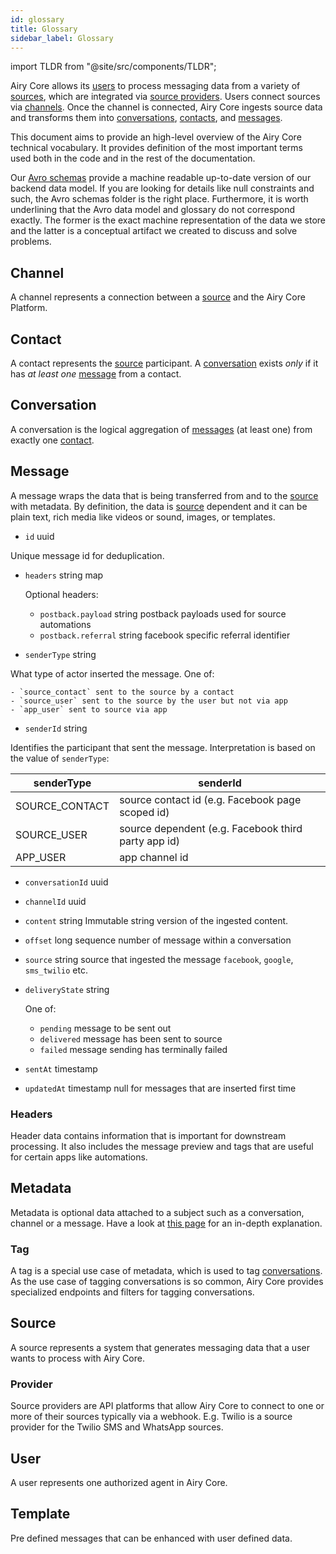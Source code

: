 ```yaml
---
id: glossary
title: Glossary
sidebar_label: Glossary
---
```


import TLDR from "@site/src/components/TLDR";

<TLDR>

Airy Core allows its [users](#user) to process messaging data from a variety of
[sources](#source), which are integrated via [source providers](#provider).
Users connect sources via [channels](#channel). Once the channel is connected,
Airy Core ingests source data and transforms them into
[conversations](#conversation), [contacts](#contact), and [messages](#message).

</TLDR>

This document aims to provide an high-level overview of the Airy Core
technical vocabulary. It provides definition of the most important terms used
both in the code and in the rest of the documentation.

Our [Avro schemas](https://github.com/airyhq/airy/tree/main/backend/avro)
provide a machine readable up-to-date version of our backend data model. If you
are looking for details like null constraints and such, the Avro schemas folder
is the right place. Furthermore, it is worth underlining that the Avro data
model and glossary do not correspond exactly. The former is the exact machine
representation of the data we store and the latter is a conceptual artifact we
created to discuss and solve problems.

## Channel

A channel represents a connection between a [source](#source) and the Airy Core
Platform.

## Contact

A contact represents the [source](#source) participant. A
[conversation](#conversation) exists _only_ if it has _at least one_
[message](#message) from a contact.

## Conversation

A conversation is the logical aggregation of [messages](#message) (at least one)
from exactly one [contact](#contact).

## Message

A message wraps the data that is being transferred from and to the
[source](#source) with metadata. By definition, the data is [source](#source)
dependent and it can be plain text, rich media like videos or sound, images, or
templates.

- `id` uuid

Unique message id for deduplication.

- `headers` string map

  Optional headers:

  - `postback.payload` string postback payloads used for source automations
  - `postback.referral` string facebook specific referral identifier

- `senderType` string

What type of actor inserted the message. One of:

    - `source_contact` sent to the source by a contact
    - `source_user` sent to the source by the user but not via app
    - `app_user` sent to source via app

- `senderId` string

Identifies the participant that sent the message. Interpretation is based on the value of `senderType`:

| senderType     | senderId                                            |
| -------------- | --------------------------------------------------- |
| SOURCE_CONTACT | source contact id (e.g. Facebook page scoped id)    |
| SOURCE_USER    | source dependent (e.g. Facebook third party app id) |
| APP_USER       | app channel id                                      |

- `conversationId` uuid

- `channelId` uuid

- `content` string Immutable string version of the ingested content.

- `offset` long sequence number of message within a conversation

- `source` string source that ingested the message `facebook`, `google`, `sms_twilio` etc.

- `deliveryState` string

  One of:

  - `pending` message to be sent out
  - `delivered` message has been sent to source
  - `failed` message sending has terminally failed

- `sentAt` timestamp

- `updatedAt` timestamp null for messages that are inserted first time

### Headers

Header data contains information that is important for downstream processing. It
also includes the message preview and tags that are useful for certain apps like
automations.

## Metadata

Metadata is optional data attached to a subject such as a conversation, channel or a message. Have a look
at [this page](concepts/metadata.md) for an in-depth explanation. 

### Tag

A tag is a special use case of metadata, which is used to tag
[conversations](#conversation). As the use case of tagging conversations is so
common, Airy Core provides specialized endpoints and filters for tagging
conversations.

## Source

A source represents a system that generates messaging data that a user wants to
process with Airy Core.

### Provider

Source providers are API platforms that allow Airy Core to connect to one or
more of their sources typically via a webhook. E.g. Twilio is a source provider
for the Twilio SMS and WhatsApp sources.

## User

A user represents one authorized agent in Airy Core.

## Template

Pre defined messages that can be enhanced with user defined data.
